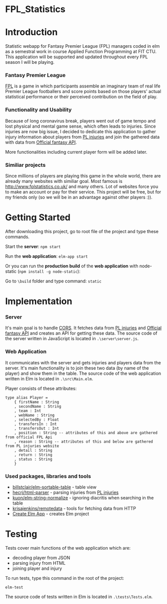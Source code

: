 # FPL_Statistics

# Introduction

Statistic webapp for Fantasy Premier League (FPL) managers coded in elm as a semestral work in course Applied Function Programming at FIT CTU. This application will be supported and updated throughout every FPL season I will be playing.

### Fantasy Premier League
[FPL](https://fantasy.premierleague.com/) is a game in which participants assemble an imaginary team of real life Premier League footballers and score points based on those players' actual statistical performance or their perceived contribution on the field of play.

### Functionality and Usability
Because of long coronavirus break, players went out of game tempo and lost physical and mental game sense, which often leads to injuries. Since injuries are now big issue, I decided to dedicate this application to gather injury information about players from [PL injuries](https://www.premierinjuries.com/injury-table.php) and join the gathered data with data from [Official fantasy API](https://fantasy.premierleague.com/api/bootstrap-static/).

More functionalities including current player form will be added later.

### Similiar projects
Since millions of players are playing this game in the whole world, there are already many websites with similiar goal. Most famous is http://www.fplstatistics.co.uk/ and many others. Lot of websites force you to make an account or pay for their service. This project will be free, but for my friends only (so we will be in an advantage against other players :)).

# Getting Started

After downloading this project, go to root file of the project and type these commands.

Start the **server**:
`npm start`

Run the **web application**:
`elm-app start`

Or you can run the **production build** of the **web application** with node-static (`npm install -g node-static`):

Go to `\build` folder and type command: `static`

# Implementation

### Server

It's main goal is to handle [CORS](https://developer.mozilla.org/en-US/docs/Web/HTTP/CORS).
It fetches data from [PL injuries](https://www.premierinjuries.com/injury-table.php) and [Official fantasy API](https://fantasy.premierleague.com/api/bootstrap-static/) and creates an API for getting these data.
The source code of the server written in JavaScript is located in `.\server\server.js`.

### Web Application

It communicates with the server and gets injuries and players data from the server. It's main functionality is to join these two data (by name of the player) and show them in the table. The source code of the web application written in Elm is located in `.\src\Main.elm`.

Player consists of these attributes:
```
type alias Player =
    { firstName : String
    , secondName : String
    , team : Int
    , webName : String
    , selectedBy : Float
    , transfersIn : Int
    , transfersOut : Int
    , position : String -- attributes of this and above are gathered from official FPL Api
    , reason : String -- attributes of this and below are gathered from PL injuries website
    , detail : String
    , return : String
    , status : String
    }
```



### Used packages, libraries and tools

* [billstclair/elm-sortable-table](https://package.elm-lang.org/packages/billstclair/elm-sortable-table/latest/) - table view
* [hecrj/html-parser](https://package.elm-lang.org/packages/hecrj/html-parser/latest/) - parsing injuries from [PL injuries](https://www.premierinjuries.com/injury-table.php)
* [kuon/elm-string-normalize](https://package.elm-lang.org/packages/kuon/elm-string-normalize/latest/String-Normalize) - ignoring diacritis when searching in the table
* [krisajenkins/remotedata](https://package.elm-lang.org/packages/krisajenkins/remotedata/latest/) - tools for fetching data from HTTP
* [Create Elm App](https://github.com/halfzebra/create-elm-app) - creates Elm project

# Testing

Tests cover main functions of the web application which are:
* decoding player from JSON
* parsing injury from HTML
* joining player and injury

To run tests, type this command in the root of the project:

`elm-test`

The source code of tests written in Elm is located in `.\tests\Tests.elm`.
